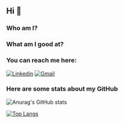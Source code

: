 ## Hi 👋

### Who am I?

### What am I good at?

### You can reach me here:
[![Linkedin](https://img.shields.io/badge/LinkedIn-0077B5?style=for-the-badge&logo=linkedin&logoColor=white)](https://www.linkedin.com/in/kamil-barszczak-886115267/)
[![Gmail](https://img.shields.io/badge/Gmail-D14836?style=for-the-badge&logo=gmail&logoColor=white)](mailto:kamilbarszczak62@gmail.com)

### Here are some stats about my GitHub

![Anurag's GitHub stats](https://github-readme-stats.vercel.app/api?username=kbarszczak&show_icons=true&theme=merko)

[![Top Langs](https://github-readme-stats.vercel.app/api/top-langs/?username=kbarszczak&show_icons=true&theme=merko)](https://github.com/anuraghazra/github-readme-stats)
